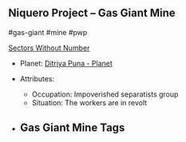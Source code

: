 ## Niquero Project &ndash; Gas Giant Mine

#gas-giant #mine #pwp

[Sectors Without Number](https://sectorswithoutnumber.com/sector/bfDcBzTtgpeyLUfwzjio/gasGiantMine/4uNlBVNFEzaQtj71Z5tj)

- Planet: [Ditriya Puna - Planet](../../../Gaming/StarsWithoutNumber/PiratesWithoutPlunder/Ditriya%20Puna%20-%20Planet.md)

- Attributes:
   -   Occupation: Impoverished separatists group
   -   Situation: The workers are in revolt

- Gas Giant Mine Tags
	-  
